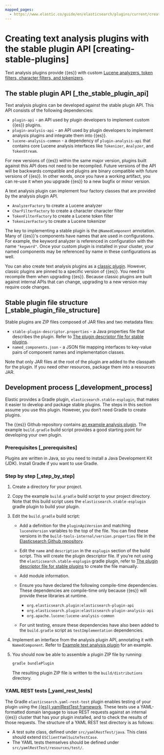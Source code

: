```yaml
---
mapped_pages:
  - https://www.elastic.co/guide/en/elasticsearch/plugins/current/creating-stable-plugins.html
---
```


# Creating text analysis plugins with the stable plugin API [creating-stable-plugins]

Text analysis plugins provide {{es}} with custom [Lucene analyzers, token filters, character filters, and tokenizers](docs-content://manage-data/data-store/text-analysis.md).


## The stable plugin API [_the_stable_plugin_api]

Text analysis plugins can be developed against the stable plugin API. This API consists of the following dependencies:

* `plugin-api` - an API used by plugin developers to implement custom {{es}} plugins.
* `plugin-analysis-api` - an API used by plugin developers to implement analysis plugins and integrate them into {{es}}.
* `lucene-analysis-common` - a dependency of `plugin-analysis-api` that contains core Lucene analysis interfaces like `Tokenizer`, `Analyzer`, and `TokenStream`.

For new versions of {{es}} within the same major version, plugins built against this API does not need to be recompiled. Future versions of the API will be backwards compatible and plugins are binary compatible with future versions of {{es}}. In other words, once you have a working artifact, you can re-use it when you upgrade {{es}} to a new bugfix or minor version.

A text analysis plugin can implement four factory classes that are provided by the analysis plugin API.

* `AnalyzerFactory` to create a Lucene analyzer
* `CharFilterFactory` to create a character character filter
* `TokenFilterFactory` to create a Lucene token filter
* `TokenizerFactory` to create a Lucene tokenizer

The key to implementing a stable plugin is the `@NamedComponent` annotation. Many of {{es}}'s components have names that are used in configurations. For example, the keyword analyzer is referenced in configuration with the name `"keyword"`. Once your custom plugin is installed in your cluster, your named components may be referenced by name in these configurations as well.

You can also create text analysis plugins as a [classic plugin](/extend/creating-classic-plugins.md). However, classic plugins are pinned to a specific version of {{es}}. You need to recompile them when upgrading {{es}}. Because classic plugins are built against internal APIs that can change, upgrading to a new version may require code changes.


## Stable plugin file structure [_stable_plugin_file_structure]

Stable plugins are ZIP files composed of JAR files and two metadata files:

* `stable-plugin-descriptor.properties` - a Java properties file that describes the plugin. Refer to [The plugin descriptor file for stable plugins](/extend/plugin-descriptor-file-stable.md).
* `named_components.json` - a JSON file mapping interfaces to key-value pairs of component names and implementation classes.

Note that only JAR files at the root of the plugin are added to the classpath for the plugin. If you need other resources, package them into a resources JAR.


## Development process [_development_process]

Elastic provides a Gradle plugin, `elasticsearch.stable-esplugin`, that makes it easier to develop and package stable plugins. The steps in this section assume you use this plugin. However, you don’t need Gradle to create plugins.

The {{es}} Github repository contains [an example analysis plugin](https://github.com/elastic/elasticsearch/tree/main/plugins/examples/stable-analysis). The example `build.gradle` build script provides a good starting point for developing your own plugin.


### Prerequisites [_prerequisites]

Plugins are written in Java, so you need to install a Java Development Kit (JDK). Install Gradle if you want to use Gradle.


### Step by step [_step_by_step]

1. Create a directory for your project.
2. Copy the example `build.gradle` build script to your project directory.  Note that this build script uses the `elasticsearch.stable-esplugin` gradle plugin to build your plugin.
3. Edit the `build.gradle` build script:

    * Add a definition for the `pluginApiVersion` and matching `luceneVersion` variables to the top of the file. You can find these versions in the `build-tools-internal/version.properties` file in the [Elasticsearch Github repository](https://github.com/elastic/elasticsearch/).
    * Edit the `name` and `description` in the `esplugin` section of the build script. This will create the plugin descriptor file. If you’re not using the `elasticsearch.stable-esplugin` gradle plugin, refer to [The plugin descriptor file for stable plugins](/extend/plugin-descriptor-file-stable.md) to create the file manually.
    * Add module information.
    * Ensure you have declared the following compile-time dependencies. These dependencies are compile-time only because {{es}} will provide these libraries at runtime.

        * `org.elasticsearch.plugin:elasticsearch-plugin-api`
        * `org.elasticsearch.plugin:elasticsearch-plugin-analysis-api`
        * `org.apache.lucene:lucene-analysis-common`

    * For unit testing, ensure these dependencies have also been added to the `build.gradle` script as `testImplementation` dependencies.

4. Implement an interface from the analysis plugin API, annotating it with `NamedComponent`. Refer to [Example text analysis plugin](/extend/example-text-analysis-plugin.md) for an example.
5. You should now be able to assemble a plugin ZIP file by running:

    ```sh
    gradle bundlePlugin
    ```

    The resulting plugin ZIP file is written to the  `build/distributions` directory.



### YAML REST tests [_yaml_rest_tests]

The Gradle `elasticsearch.yaml-rest-test` plugin enables testing of your plugin using the [{{es}} yamlRestTest framework](https://github.com/elastic/elasticsearch/blob/main/rest-api-spec/src/yamlRestTest/resources/rest-api-spec/test/README.asciidoc). These tests use a YAML-formatted domain language to issue REST requests against an internal {{es}} cluster that has your plugin installed, and to check the results of those requests. The structure of a YAML REST test directory is as follows:

* A test suite class, defined under `src/yamlRestTest/java`. This class should extend `ESClientYamlSuiteTestCase`.
* The YAML tests themselves should be defined under `src/yamlRestTest/resources/test/`.



